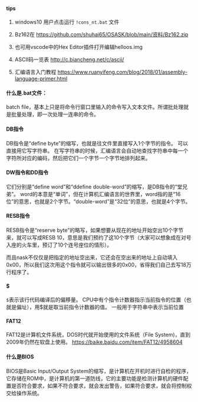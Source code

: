 #### tips

1. windows10 用户点击运行 `!cons_nt.bat` 文件

2. Bz162在 https://github.com/shuhai65/OSASK/blob/main/资料/Bz162.zip

3. 也可用vscode中的Hex Editor插件打开编辑helloos.img

4. ASCII码一览表 http://c.biancheng.net/c/ascii/

5. 汇编语言入门教程
https://www.ruanyifeng.com/blog/2018/01/assembly-language-primer.html

#### 什么是.bat文件：

batch file，基本上只是将命令行窗口里输入的命令写入文本文件。所谓批处理就是批量处理，即一次处理一连串的命令。

#### DB指令

DB指令是“define byte”的缩写，也就是往文件里直接写入1个字节的指令。
可以直接用它写字符串。
在写字符串的时候，汇编语言会自动地查找字符串中每一个字符所对应的编码，然后把它们一个字节一个字节地排列起来。

#### DW指令和DD指令
它们分别是“define word”和“ddefine double-word”的缩写，是DB指令的“堂兄弟”。
word的本意是“单词”，但在计算机汇编语言的世界里，word指的是“16位”的意思，也就是2个字节。“double-word”是“32位”的意思，也就是4个字节。


#### RESB指令

RESB指令是“reserve byte”的略写，如果想要从现在的地址开始空出10个字节来，就可以写成RESB 10，意思是我们预约了这10个字节（大家可以想象成在对号入座的火车里，预订了10个连号座位的情形）。

而且nask不仅仅是把指定的地址空出来，它还会在空出来的地址上自动填入0x00，所以我们这次用这个指令就可以输出很多的0x00，省得我们自己去写18万行程序了。

#### $

`$`表示该行代码编译后的偏移量。
CPU中有个指令计数器指示当前指令的位置（也就是偏址），用$就是取当前指令计数器的值。
一般用于字符串中表示当前位置


#### FAT12

FAT12是计算机文件系统，DOS时代就开始使用的文件系统（File System)，直到2009年仍然在软盘上使用。
https://baike.baidu.com/item/FAT12/4958604

#### 什么是BIOS

BIOS是Basic Input/Output System的缩写，是计算机在开机时进行自检的程序，它存储在ROM中，是计算机的第一道防线，它的主要功能是检测计算机的硬件配置是否符合要求，如果不符合要求，就会发出警告，如果符合要求，就会将控制权交给操作系统。